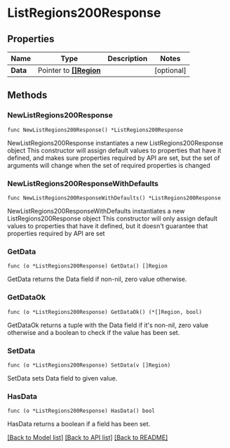 # ListRegions200Response

## Properties

Name | Type | Description | Notes
------------ | ------------- | ------------- | -------------
**Data** | Pointer to [**[]Region**](Region.md) |  | [optional] 

## Methods

### NewListRegions200Response

`func NewListRegions200Response() *ListRegions200Response`

NewListRegions200Response instantiates a new ListRegions200Response object
This constructor will assign default values to properties that have it defined,
and makes sure properties required by API are set, but the set of arguments
will change when the set of required properties is changed

### NewListRegions200ResponseWithDefaults

`func NewListRegions200ResponseWithDefaults() *ListRegions200Response`

NewListRegions200ResponseWithDefaults instantiates a new ListRegions200Response object
This constructor will only assign default values to properties that have it defined,
but it doesn't guarantee that properties required by API are set

### GetData

`func (o *ListRegions200Response) GetData() []Region`

GetData returns the Data field if non-nil, zero value otherwise.

### GetDataOk

`func (o *ListRegions200Response) GetDataOk() (*[]Region, bool)`

GetDataOk returns a tuple with the Data field if it's non-nil, zero value otherwise
and a boolean to check if the value has been set.

### SetData

`func (o *ListRegions200Response) SetData(v []Region)`

SetData sets Data field to given value.

### HasData

`func (o *ListRegions200Response) HasData() bool`

HasData returns a boolean if a field has been set.


[[Back to Model list]](../README.md#documentation-for-models) [[Back to API list]](../README.md#documentation-for-api-endpoints) [[Back to README]](../README.md)


